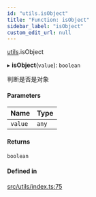 ```yaml
---
id: "utils.isObject"
title: "Function: isObject"
sidebar_label: "isObject"
custom_edit_url: null
---
```


[utils](../namespaces/utils.md).isObject

▸ **isObject**(`value`): `boolean`

判断是否是对象

#### Parameters

| Name | Type |
| :------ | :------ |
| `value` | `any` |

#### Returns

`boolean`

#### Defined in

[src/utils/index.ts:75](https://github.com/sakitam-gis/vis-engine/blob/master/src/utils/index.ts#L75)
